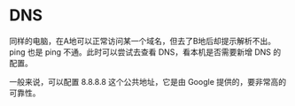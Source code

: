 # DNS
同样的电脑，在A地可以正常访问某一个域名，但去了B地后却提示解析不出。ping 也是 ping 不通。此时可以尝试去查看 DNS，看本机是否需要新增 DNS 的配置。

一般来说，可以配置 8.8.8.8 这个公共地址，它是由 Google 提供的，要非常高的可靠性。
